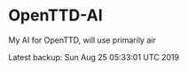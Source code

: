 # OpenTTD-AI
My AI for OpenTTD, will use primarily air

Latest backup: Sun Aug 25 05:33:01 UTC 2019
